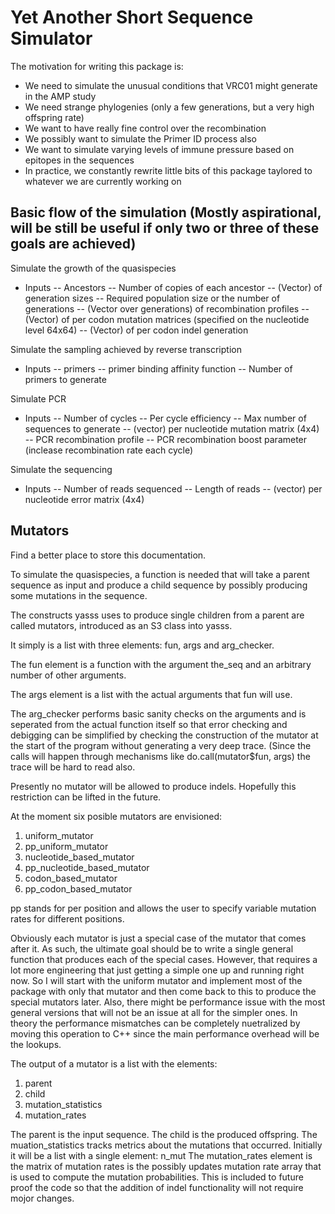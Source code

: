 # Yet Another Short Sequence Simulator

The motivation for writing this package is:
- We need to simulate the unusual conditions that VRC01 might generate in the AMP study
- We need strange phylogenies (only a few generations, but a very high offspring rate)
- We want to have really fine control over the recombination
- We possibly want to simulate the Primer ID process also
- We want to simulate varying levels of immune pressure based on epitopes in the sequences
- In practice, we constantly rewrite little bits of this package taylored to whatever we are currently working on

## Basic flow of the simulation (Mostly aspirational, will be still be useful if only two or three of these goals are achieved)

Simulate the growth of the quasispecies
- Inputs
-- Ancestors
-- Number of copies of each ancestor
-- (Vector) of generation sizes
-- Required population size or the number of generations
-- (Vector over generations) of recombination profiles
-- (Vector) of per codon mutation matrices (specified on the nucleotide level 64x64)
-- (Vector) of per codon indel generation

Simulate the sampling achieved by reverse transcription
- Inputs
-- primers
-- primer binding affinity function
-- Number of primers to generate

Simulate PCR
- Inputs
-- Number of cycles
-- Per cycle efficiency
-- Max number of sequences to generate
-- (vector) per nucleotide mutation matrix (4x4)
-- PCR recombination profile
-- PCR recombination boost parameter (inclease recombination rate each cycle)

Simulate the sequencing
- Inputs
-- Number of reads sequenced
-- Length of reads
-- (vector) per nucleotide error matrix (4x4)

## Mutators

Find a better place to store this documentation.

To simulate the quasispecies, a function is needed that will take a parent sequence as input and produce a child sequence by possibly producing some mutations in the sequence.

The constructs yasss uses to produce single children from a parent are called mutators, introduced as an S3 class into yasss.

It simply is a list with three elements: fun, args and arg_checker.

The fun element is a function with the argument the_seq and an arbitrary number of other arguments.

The args element is a list with the actual arguments that fun will use.

The arg_checker performs basic sanity checks on the arguments and is seperated from the actual function itself so that error checking and debigging can be simplified by checking the construction of the mutator at the start of the program without generating a very deep trace. (Since the calls will happen through mechanisms like do.call(mutator$fun, args) the trace will be hard to read also.

Presently no mutator will be allowed to produce indels. Hopefully this restriction can be lifted in the future.

At the moment six posible mutators are envisioned:
1) uniform_mutator
2) pp_uniform_mutator
3) nucleotide_based_mutator
4) pp_nucleotide_based_mutator
5) codon_based_mutator
6) pp_codon_based_mutator

pp stands for per position and allows the user to specify variable mutation rates for different positions.

Obviously each mutator is just a special case of the mutator that comes after it. As such, the ultimate goal should be to write a single general function that produces each of the special cases. However, that requires a lot more engineering that just getting a simple one up and running right now. So I will start with the uniform mutator and implement most of the package with only that mutator and then come back to this to produce the special mutators later. Also, there might be performance issue with the most general versions that will not be an issue at all for the simpler ones. In theory the performance mismatches can be completely nuetralized by moving this operation to C++ since the main performance overhead will be the lookups.

The output of a mutator is a list with the elements: 
1) parent 
2) child 
3) mutation_statistics 
4) mutation_rates

The parent is the input sequence.
The child is the produced offspring.
The muation_statistics tracks metrics about the mutations that occurred. Initially it will be a list with a single element: n_mut
The mutation_rates element is the matrix of mutation rates is the possibly updates mutation rate array that is used to compute the mutation probabilities. This is included to future proof the code so that the addition of indel functionality will not require mojor changes.
